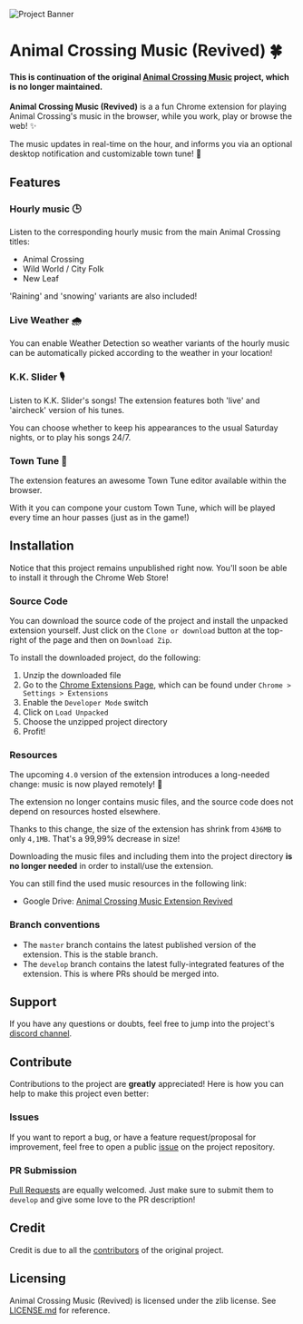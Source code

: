![Project Banner](docs/banner.png)

# Animal Crossing Music (Revived) 🍀
#### This is continuation of the original [Animal Crossing Music](https://github.com/animal-crossing-music-extension/Animal-Crossing-Music-Extension) project, which is no longer maintained.
 
**Animal Crossing Music (Revived)** is a a fun Chrome extension for playing Animal Crossing's
music in the browser, while you work, play or browse the web! ✨

The music updates in real-time on the hour, and informs you via an optional desktop notification and customizable town tune! 🌱

## Features
### Hourly music 🕒
Listen to the corresponding hourly music from the main Animal Crossing titles:
  - Animal Crossing
  - Wild World / City Folk
  - New Leaf

'Raining' and 'snowing' variants are also included!

### Live Weather 🌧
You can enable Weather Detection so weather variants of the hourly music can be automatically picked according to the weather in your location!

### K.K. Slider 🎙
Listen to K.K. Slider's songs! The extension features both 'live' and 'aircheck' version of his tunes.

You can choose whether to keep his appearances to the usual Saturday nights, or to play his songs 24/7.


### Town Tune 🎵
The extension features an awesome Town Tune editor available within the browser.

With it you can compone your custom Town Tune, which will be played every time an hour passes (just as in the game!)

## Installation
Notice that this project remains unpublished right now. You'll soon be able to install it through the Chrome Web Store!

### Source Code
You can download the source code of the project and install the unpacked extension yourself. Just click on the `Clone or download` button at the top-right of the page and then on `Download Zip`.

To install the downloaded project, do the following:
1. Unzip the downloaded file
2. Go to the [Chrome Extensions Page](chrome://extensions/), which can be found under `Chrome > Settings > Extensions` 
3. Enable the `Developer Mode` switch
4. Click on `Load Unpacked`
5. Choose the unzipped project directory
6. Profit!

### Resources
The upcoming `4.0` version of the extension introduces a long-needed change: music is now played remotely! 🎉

The extension no longer contains music files, and the source code does not depend on resources hosted elsewhere.

Thanks to this change, the size of the extension has shrink from `436MB` to only `4,1MB`. That's a 99,99% decrease in size!

Downloading the music files and including them into the project directory **is no longer needed** in order to install/use the extension. 

You can still find the used music resources in the following link:
- Google Drive: [Animal Crossing Music Extension Revived](https://drive.google.com/open?id=1QjG8QjPt_IKgzZRzmnoH8KTGwTsWSLsR)

### Branch conventions
- The `master` branch contains the latest published version of the extension. This is the stable branch.
- The `develop` branch contains the latest fully-integrated features of the extension. This is where PRs should be merged into. 

## Support
If you have any questions or doubts, feel free to jump into the project's [discord channel](https://discordapp.com/invite/4FMrEF8).

## Contribute
Contributions to the project are **greatly** appreciated! Here is how you can help to make this project even better:
### Issues
If you want to report a bug, or have a feature request/proposal for improvement, feel free to open a public [issue](https://github.com/PikaDude/Animal-Crossing-Music-Extension/issues) on the project repository.

### PR Submission
[Pull Requests](https://github.com/PikaDude/Animal-Crossing-Music-Extension/pulls) are equally welcomed. Just make sure to submit them to `develop` and give some love to the PR description!


## Credit
Credit is due to all the [contributors](https://github.com/animal-crossing-music-extension/Animal-Crossing-Music-Extension/graphs/contributors) of the original project.


## Licensing
Animal Crossing Music (Revived) is licensed under the zlib license. See [LICENSE.md](./LICENSE.md) for reference.
